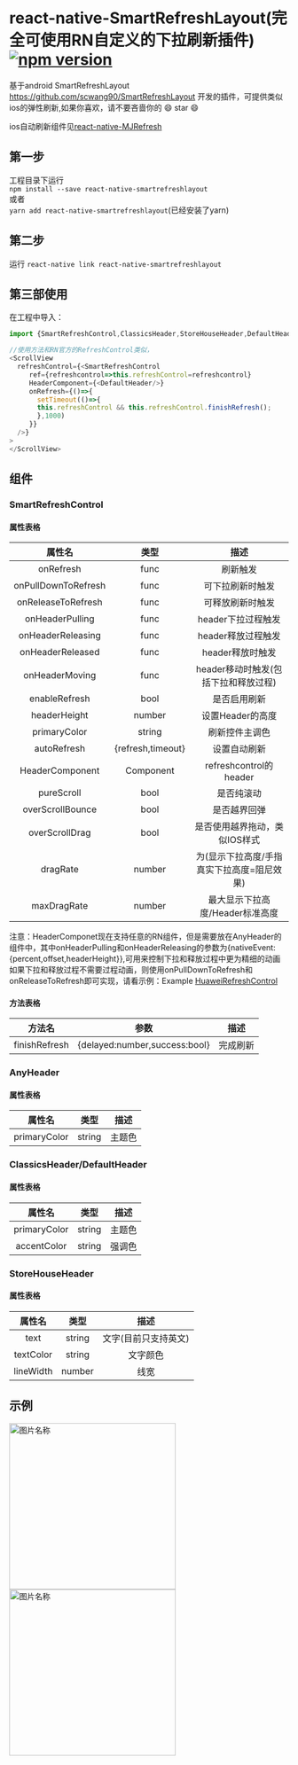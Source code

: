# react-native-SmartRefreshLayout(完全可使用RN自定义的下拉刷新插件)[![npm version](https://badge.fury.io/js/react-native-smartrefreshlayout.svg)](https://badge.fury.io/js/react-native-smartrefreshlayout)
基于android SmartRefreshLayout https://github.com/scwang90/SmartRefreshLayout 开发的插件，可提供类似ios的弹性刷新,如果你喜欢，请不要吝啬你的 :smile: star :smile:

ios自动刷新组件见[react-native-MJRefresh](https://github.com/react-native-studio/react-native-MJRefresh)
## 第一步
工程目录下运行<br> `npm install --save react-native-smartrefreshlayout`<br> 或者<br> `yarn add react-native-smartrefreshlayout`(已经安装了yarn)
## 第二步
运行 `react-native link react-native-smartrefreshlayout`
## 第三部使用
在工程中导入：
```js
import {SmartRefreshControl,ClassicsHeader,StoreHouseHeader,DefaultHeader} from 'react-native-smartrefreshlayout';

//使用方法和RN官方的RefreshControl类似，
<ScrollView 
  refreshControl={<SmartRefreshControl
     ref={refreshcontrol=>this.refreshControl=refreshcontrol}
     HeaderComponent={<DefaultHeader/>}
     onRefresh={()=>{
       setTimeout(()=>{
       this.refreshControl && this.refreshControl.finishRefresh();
       },1000)
     }}
  />}
>
</ScrollView>
```
## 组件
### SmartRefreshControl
#### 属性表格
|属性名|类型|描述|
|:---:|:---:|:---:|
|onRefresh|func|刷新触发|
|onPullDownToRefresh|func|可下拉刷新时触发|
|onReleaseToRefresh|func|可释放刷新时触发|
|onHeaderPulling|func|header下拉过程触发|
|onHeaderReleasing|func|header释放过程触发|
|onHeaderReleased|func|header释放时触发|
|onHeaderMoving|func|header移动时触发(包括下拉和释放过程)|
|enableRefresh|bool|是否启用刷新|
|headerHeight|number|设置Header的高度|
|primaryColor|string|刷新控件主调色|
|autoRefresh|{refresh,timeout}|设置自动刷新|
|HeaderComponent|Component|refreshcontrol的header|
|pureScroll|bool|是否纯滚动|
|overScrollBounce|bool|是否越界回弹|
|overScrollDrag|bool|是否使用越界拖动，类似IOS样式|
|dragRate|number|为(显示下拉高度/手指真实下拉高度=阻尼效果)|
|maxDragRate|number|最大显示下拉高度/Header标准高度|

注意：HeaderComponet现在支持任意的RN组件，但是需要放在AnyHeader的组件中，其中onHeaderPulling和onHeaderReleasing的参数为{nativeEvent:{percent,offset,headerHeight}},可用来控制下拉和释放过程中更为精细的动画
如果下拉和释放过程不需要过程动画，则使用onPullDownToRefresh和onReleaseToRefresh即可实现，请看示例：Example [HuaweiRefreshControl](https://github.com/react-native-studio/react-native-SmartRefreshLayout/blob/master/Example/HuaWeiRefreshControl.js)
#### 方法表格
|方法名|参数|描述|
|:---:|:---:|:---:|
|finishRefresh|{delayed:number,success:bool}|完成刷新|

### AnyHeader
#### 属性表格
|属性名|类型|描述|
|:---:|:---:|:---:|
|primaryColor|string|主题色|

### ClassicsHeader/DefaultHeader
#### 属性表格
|属性名|类型|描述|
|:---:|:---:|:---:|
|primaryColor|string|主题色|
|accentColor|string|强调色|

### StoreHouseHeader
#### 属性表格
|属性名|类型|描述|
|:---:|:---:|:---:|
|text|string|文字(目前只支持英文)|
|textColor|string|文字颜色|
|lineWidth|number|线宽|
## 示例
<!--![image](https://github.com/2534290808/react-native-android-danmaku/blob/master/images/Screenshot_1513176625.png)-->
<img src="https://github.com/react-native-studio/react-native-smartrefreshlayout/blob/master/images/Screenshot_1520489605.png" width = "300"  alt="图片名称" align=center />
<img src="https://github.com/react-native-studio/react-native-smartrefreshlayout/blob/master/images/Screenshot_1520489593.png" width = "300"  alt="图片名称" align=center />

